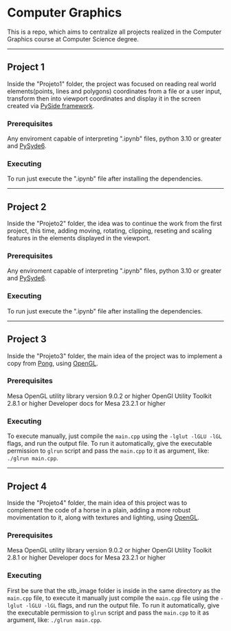 # Computer Graphics
This is a repo, which aims to centralize all projects realized in the Computer Graphics course at Computer Science degree.

---

## Project 1
Inside the "Projeto1" folder, the project was focused on reading real world elements(points, lines and polygons) coordinates from a file or a user input, transform then into viewport coordinates and display it in the screen created via [PySide framework](https://wiki.qt.io/Qt_for_Python).

###  Prerequisites
Any enviroment capable of interpreting ".ipynb" files, python 3.10 or greater and [PySyde6](https://doc.qt.io/qtforpython-6/quickstart.html).

### Executing
To run just execute the ".ipynb" file after installing the dependencies.

---

## Project 2
Inside the "Projeto2" folder, the idea was to continue the work from the first project, this time, adding moving, rotating, clipping, reseting and scaling features in the elements displayed in the viewport.

### Prerequisites
Any enviroment capable of interpreting ".ipynb" files, python 3.10 or greater and [PySyde6](https://doc.qt.io/qtforpython-6/quickstart.html).

### Executing
To run just execute the ".ipynb" file after installing the dependencies.

---

## Project 3
Inside the "Projeto3" folder, the main idea of the project was to implement a copy from [Pong](https://en.wikipedia.org/wiki/Pong), using [OpenGL](https://en.wikipedia.org/wiki/OpenGL).

### Prerequisites
Mesa OpenGL utility library version 9.0.2 or higher
OpenGl Utility Toolkit 2.8.1 or higher
Developer docs for Mesa 23.2.1 or higher

### Executing
To execute manually, just compile the `main.cpp` using the `-lglut -lGLU -lGL` flags, and run the output file.  To run it automatically, give the executable permission to `glrun` script and pass the `main.cpp` to it as argument, like: `./glrun main.cpp`.

---

## Project 4
Inside the "Projeto4" folder, the main idea of this project was to complement the code of a horse in a plain, adding a more robust movimentation to it, along with textures and lighting, using [OpenGL](https://en.wikipedia.org/wiki/OpenGL).

### Prerequisites
Mesa OpenGL utility library version 9.0.2 or higher
OpenGl Utility Toolkit 2.8.1 or higher
Developer docs for Mesa 23.2.1 or higher

### Executing
First be sure that the stb_image folder is inside in the same directory as the `main.cpp` file, to execute it manually just compile the `main.cpp` file  using the `-lglut -lGLU -lGL` flags, and run the output file.  To run it automatically, give the executable permission to `glrun` script and pass the `main.cpp` to it as argument, like: `./glrun main.cpp`.

